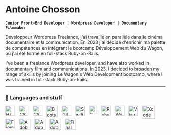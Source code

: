 # Antoine Chosson

**`Junior Front-End Developer | Wordpress Developer | Documentary Filmmaker`**

Développeur Wordpress Freelance, j'ai travaillé en parallèle dans le cinéma documentaire et la communication. En 2023 j'ai décidé d'enrichir ma palette de compétences en intégrant le bootcamp Développement Web du Wagon, où j'ai été formé en full-stack Ruby-on-Rails.

I've been a freelance Wordpress developer, and have also worked in documentary film and communications. In 2023, I decided to broaden my range of skills by joining Le Wagon's Web Development bootcamp, where I was trained in full-stack Ruby-on-Rails.

---

### 🧰 Languages and stuff

<img align="left" alt="HTML5" width="30px" style="padding-right:10px;" src="https://cdn.jsdelivr.net/gh/devicons/devicon/icons/html5/html5-original.svg" />
<img align="left" alt="CSS3" width="30px" style="padding-right:10px;" src="https://cdn.jsdelivr.net/gh/devicons/devicon/icons/css3/css3-original.svg" />
<img align="left" alt="CSS3" width="30px" style="padding-right:10px;" src="https://cdn.jsdelivr.net/gh/devicons/devicon@latest/icons/javascript/javascript-original.svg" />
<img align="left" alt="Bootstrap" width="35px" style="padding-right:10px;" src="https://cdn.jsdelivr.net/gh/devicons/devicon/icons/bootstrap/bootstrap-original.svg" />
<img align="left" alt="Git" width="30px" style="padding-right:10px;" src="https://cdn.jsdelivr.net/gh/devicons/devicon/icons/git/git-original.svg" />
<img align="left" alt="Swift" width="30px" style="padding-right:10px;" src="https://cdn.jsdelivr.net/gh/devicons/devicon@latest/icons/swift/swift-original.svg" />
<img align="left" alt="Ruby" width="25px" style="padding-right:10px;" src="https://cdn.jsdelivr.net/gh/devicons/devicon/icons/ruby/ruby-original.svg" />
<img align="left" alt="Ruby-on-Rails" width="30px" style="padding-right:10px;" src="https://cdn.jsdelivr.net/gh/devicons/devicon/icons/rails/rails-plain.svg" />
<img align="left" alt="Wordpress" width="30px" style="padding-right:10px;" src="https://lestreize.fr/wp-content/uploads/WordPress-logotype-wmark-white.png" />
<img align="left" alt="Visual Studio Code" width="30px" style="padding-right:10px;" src="https://cdn.jsdelivr.net/gh/devicons/devicon/icons/vscode/vscode-original.svg" />
<img align="left" alt="Xcode" width="40px" style="padding-right:10px;" src="https://cdn.jsdelivr.net/gh/devicons/devicon@latest/icons/xcode/xcode-original.svg" />
<img align="left" alt="Figma" width="30px" style="padding-right:10px;" src="https://cdn.jsdelivr.net/gh/devicons/devicon/icons/figma/figma-original.svg" />
<img align="left" alt="Adobe Photoshop" width="35px" style="padding-right:10px;" src="https://www.adobe.com/content/dam/acom/one-console/icons_rebrand/ps_appicon.svg" />
<img align="left" alt="Adobe Premiere Pro" width="35px" style="padding-right:10px;" src="https://www.adobe.com/content/dam/cc/icons/indesign.svg" />
<img align="left" alt="Adobe Indesign" width="35px" style="padding-right:10px;" src="https://www.adobe.com/content/dam/acom/one-console/icons_rebrand/pr_appicon.svg" />
<img align="left" alt="Final Cut Pro X" width="35px" style="padding-right:10px;" src="https://help.apple.com/assets/64FFB258AE78C91D760CB66A/64FFB25D3DC7043983057480/fr_FR/97f5f4dfe6df84d78caacff68ec63538.png" />
